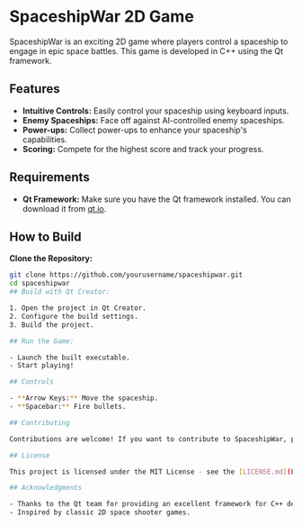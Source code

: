 # SpaceshipWar 2D Game

SpaceshipWar is an exciting 2D game where players control a spaceship to engage in epic space battles. This game is developed in C++ using the Qt framework.

## Features

- **Intuitive Controls:** Easily control your spaceship using keyboard inputs.
- **Enemy Spaceships:** Face off against AI-controlled enemy spaceships.
- **Power-ups:** Collect power-ups to enhance your spaceship's capabilities.
- **Scoring:** Compete for the highest score and track your progress.

## Requirements

- **Qt Framework:** Make sure you have the Qt framework installed. You can download it from [qt.io](https://www.qt.io/download).

## How to Build

 **Clone the Repository:**
   ```bash
   git clone https://github.com/yourusername/spaceshipwar.git
   cd spaceshipwar
## Build with Qt Creator:

1. Open the project in Qt Creator.
2. Configure the build settings.
3. Build the project.

## Run the Game:

- Launch the built executable.
- Start playing!

## Controls

- **Arrow Keys:** Move the spaceship.
- **Spacebar:** Fire bullets.

## Contributing

Contributions are welcome! If you want to contribute to SpaceshipWar, please fork the repository and create a pull request.

## License

This project is licensed under the MIT License - see the [LICENSE.md](LICENSE.md) file for details.

## Acknowledgments

- Thanks to the Qt team for providing an excellent framework for C++ development.
- Inspired by classic 2D space shooter games.
